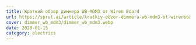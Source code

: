 ```yaml
---
title: Краткий обзор диммера WB-MDM3 от Wiren Board
url: https://sprut.ai/article/kratkiy-obzor-dimmera-wb-mdm3-ot-wirenboard
cover: dimmer_wb_mdm3/dimmer_wb_mdm3.webp
date: 2020-01-15
category: electrics
---
```

